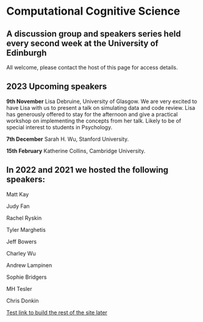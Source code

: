 # Computational Cognitive Science

## A discussion group and speakers series held every second week at the University of Edinburgh

All welcome, please contact the host of this page for access details.

## 2023 Upcoming speakers

**9th November** Lisa Debruine, University of Glasgow. We are very excited to have Lisa with us to present a talk on simulating data and code review. Lisa has generously offered to stay for the afternoon and give a practical workshop on implementing the concepts from her talk. Likely to be of special interest to students in Psychology.

**7th December** Sarah H. Wu, Stanford University.

**15th February** Katherine Collins, Cambridge University.

## In 2022 and 2021 we hosted the following speakers:

Matt Kay

Judy Fan

Rachel Ryskin

Tyler Marghetis

Jeff Bowers

Charley Wu

Andrew Lampinen

Sophie Bridgers

MH Tesler

Chris Donkin

[Test link to build the rest of the site later](/compcogsci/linkgohere)
